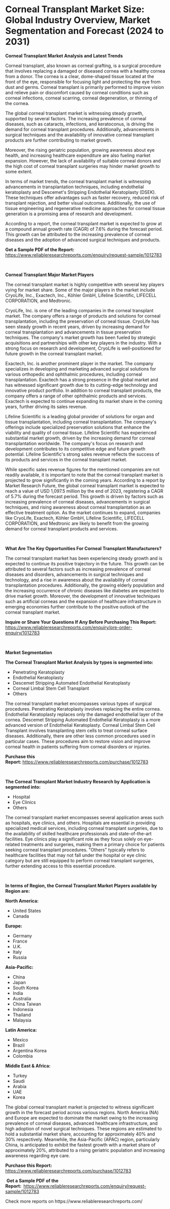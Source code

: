 <p><h1>Corneal Transplant Market Size: Global Industry Overview, Market Segmentation and Forecast (2024 to 2031)</h1></p><p><strong>Corneal Transplant Market Analysis and Latest Trends</strong></p>
<p><p>Corneal transplant, also known as corneal grafting, is a surgical procedure that involves replacing a damaged or diseased cornea with a healthy cornea from a donor. The cornea is a clear, dome-shaped tissue located at the front of the eye, responsible for focusing light and protecting the eye from dust and germs. Corneal transplant is primarily performed to improve vision and relieve pain or discomfort caused by corneal conditions such as corneal infections, corneal scarring, corneal degeneration, or thinning of the cornea.</p><p>The global corneal transplant market is witnessing steady growth, supported by several factors. The increasing prevalence of corneal diseases, such as cataracts, infections, and keratoconus, is driving the demand for corneal transplant procedures. Additionally, advancements in surgical techniques and the availability of innovative corneal transplant products are further contributing to market growth.</p><p>Moreover, the rising geriatric population, growing awareness about eye health, and increasing healthcare expenditure are also fueling market expansion. However, the lack of availability of suitable corneal donors and the high cost of corneal transplant surgeries may hinder market growth to some extent.</p><p>In terms of market trends, the corneal transplant market is witnessing advancements in transplantation techniques, including endothelial keratoplasty and Descemet's Stripping Endothelial Keratoplasty (DSEK). These techniques offer advantages such as faster recovery, reduced risk of transplant rejection, and better visual outcomes. Additionally, the use of tissue engineering and regenerative medicine approaches for corneal tissue generation is a promising area of research and development.</p><p>According to a report, the corneal transplant market is expected to grow at a compound annual growth rate (CAGR) of 7.6% during the forecast period. This growth can be attributed to the increasing prevalence of corneal diseases and the adoption of advanced surgical techniques and products.</p></p>
<p><strong>Get a Sample PDF of the Report:&nbsp;</strong> <a href="https://www.reliableresearchreports.com/enquiry/request-sample/1012783">https://www.reliableresearchreports.com/enquiry/request-sample/1012783</a></p>
<p>&nbsp;</p>
<p><strong>Corneal Transplant Major Market Players</strong></p>
<p><p>The corneal transplant market is highly competitive with several key players vying for market share. Some of the major players in the market include CryoLife, Inc., Exactech, Inc., Köhler GmbH, Lifeline Scientific, LIFECELL CORPORATION, and Medtronic. </p><p>CryoLife, Inc. is one of the leading companies in the corneal transplant market. The company offers a range of products and solutions for corneal transplantation, including the preservation of corneal tissue. CryoLife has seen steady growth in recent years, driven by increasing demand for corneal transplantation and advancements in tissue preservation techniques. The company's market growth has been fueled by strategic acquisitions and partnerships with other key players in the industry. With a strong focus on research and development, CryoLife is well-positioned for future growth in the corneal transplant market.</p><p>Exactech, Inc. is another prominent player in the market. The company specializes in developing and marketing advanced surgical solutions for various orthopedic and ophthalmic procedures, including corneal transplantation. Exactech has a strong presence in the global market and has witnessed significant growth due to its cutting-edge technology and innovative product portfolio. In addition to corneal transplant products, the company offers a range of other ophthalmic products and services. Exactech is expected to continue expanding its market share in the coming years, further driving its sales revenue.</p><p>Lifeline Scientific is a leading global provider of solutions for organ and tissue transplantation, including corneal transplantation. The company's offerings include specialized preservation solutions that enhance the viability and quality of corneal tissue. Lifeline Scientific has experienced substantial market growth, driven by the increasing demand for corneal transplantation worldwide. The company's focus on research and development contributes to its competitive edge and future growth potential. Lifeline Scientific's strong sales revenue reflects the success of its products and services in the corneal transplant market.</p><p>While specific sales revenue figures for the mentioned companies are not readily available, it is important to note that the corneal transplant market is projected to grow significantly in the coming years. According to a report by Market Research Future, the global corneal transplant market is expected to reach a value of USD 1,097.5 million by the end of 2023, registering a CAGR of 5.7% during the forecast period. This growth is driven by factors such as increasing prevalence of corneal diseases, advancements in surgical techniques, and rising awareness about corneal transplantation as an effective treatment option. As the market continues to expand, companies like CryoLife, Exactech, Köhler GmbH, Lifeline Scientific, LIFECELL CORPORATION, and Medtronic are likely to benefit from the growing demand for corneal transplant products and services.</p></p>
<p>&nbsp;</p>
<p><strong>What Are The Key Opportunities For Corneal Transplant Manufacturers?</strong></p>
<p><p>The corneal transplant market has been experiencing steady growth and is expected to continue its positive trajectory in the future. This growth can be attributed to several factors such as increasing prevalence of corneal diseases and disorders, advancements in surgical techniques and technology, and a rise in awareness about the availability of corneal transplantation procedures. Additionally, the growing elderly population and the increasing occurrence of chronic diseases like diabetes are expected to drive market growth. Moreover, the development of innovative techniques such as artificial corneas and the expansion of healthcare infrastructure in emerging economies further contribute to the positive outlook of the corneal transplant market.</p></p>
<p><strong>Inquire or Share Your Questions If Any Before Purchasing This Report:</strong> <a href="https://www.reliableresearchreports.com/enquiry/pre-order-enquiry/1012783">https://www.reliableresearchreports.com/enquiry/pre-order-enquiry/1012783</a></p>
<p>&nbsp;</p>
<p><strong>Market Segmentation</strong></p>
<p><strong>The Corneal Transplant Market Analysis by types is segmented into:</strong></p>
<p><ul><li>Penetrating Keratoplasty</li><li>Endothelial Keratoplasty</li><li>Descemet Stripping Automated Endothelial Keratoplasty</li><li>Corneal Limbal Stem Cell Transplant</li><li>Others</li></ul></p>
<p><p>The corneal transplant market encompasses various types of surgical procedures. Penetrating Keratoplasty involves replacing the entire cornea. Endothelial Keratoplasty replaces only the damaged endothelial layer of the cornea. Descemet Stripping Automated Endothelial Keratoplasty is a more advanced version of Endothelial Keratoplasty. Corneal Limbal Stem Cell Transplant involves transplanting stem cells to treat corneal surface diseases. Additionally, there are other less common procedures used in particular cases. These procedures aim to restore vision and improve corneal health in patients suffering from corneal disorders or injuries.</p></p>
<p><strong>Purchase this Report:&nbsp;</strong><a href="https://www.reliableresearchreports.com/purchase/1012783">https://www.reliableresearchreports.com/purchase/1012783</a></p>
<p>&nbsp;</p>
<p><strong>The Corneal Transplant Market Industry Research by Application is segmented into:</strong></p>
<p><ul><li>Hospital</li><li>Eye Clinics</li><li>Others</li></ul></p>
<p><p>The corneal transplant market encompasses several application areas such as hospitals, eye clinics, and others. Hospitals are essential in providing specialized medical services, including corneal transplant surgeries, due to the availability of skilled healthcare professionals and state-of-the-art facilities. Eye clinics play a significant role as they focus solely on eye-related treatments and surgeries, making them a primary choice for patients seeking corneal transplant procedures. "Others" typically refers to healthcare facilities that may not fall under the hospital or eye clinic category but are still equipped to perform corneal transplant surgeries, further extending access to this essential procedure.</p></p>
<p>&nbsp;</p>
<p><strong>In terms of Region, the Corneal Transplant Market Players available by Region are:</strong></p>
<p>
    <p> <strong> North America: </strong>
        <ul>
            <li>United States</li>
            <li>Canada</li>
        </ul>
        </p> 
    <p> <strong> Europe: </strong>
        <ul>
            <li>Germany</li>
            <li>France</li>
            <li>U.K.</li>
            <li>Italy</li>
            <li>Russia</li>
        </ul>
        </p> 
    <p> <strong> Asia-Pacific: </strong>
        <ul>
            <li>China</li>
            <li>Japan</li>
            <li>South Korea</li>
            <li>India</li>
            <li>Australia</li>
            <li>China Taiwan</li>
            <li>Indonesia</li>
            <li>Thailand</li>
            <li>Malaysia</li>
        </ul>
        </p> 
    <p> <strong> Latin America: </strong>
        <ul>
            <li>Mexico</li>
            <li>Brazil</li>
            <li>Argentina Korea</li>
            <li>Colombia</li>
        </ul>
        </p> 
    <p> <strong> Middle East & Africa: </strong>
        <ul>
            <li>Turkey</li>
            <li>Saudi</li>
            <li>Arabia</li>
            <li>UAE</li>
            <li>Korea</li>
        </ul>
    </p>
    </p>
<p><p>The global corneal transplant market is projected to witness significant growth in the forecast period across various regions. North America (NA) and Europe are expected to dominate the market owing to the increasing prevalence of corneal diseases, advanced healthcare infrastructure, and high adoption of novel surgical techniques. These regions are estimated to hold a substantial market share, accounting for approximately 40% and 30% respectively. Meanwhile, the Asia-Pacific (APAC) region, particularly China, is anticipated to exhibit the fastest growth with a market share of approximately 20%, attributed to a rising geriatric population and increasing awareness regarding eye care.</p></p>
<p><strong>Purchase this Report: </strong><a href="https://www.reliableresearchreports.com/purchase/1012783">https://www.reliableresearchreports.com/purchase/1012783</a></p>
<p>&nbsp;<strong>Get a Sample PDF of the Report:&nbsp;&nbsp;</strong><a href="https://www.reliableresearchreports.com/enquiry/request-sample/1012783">https://www.reliableresearchreports.com/enquiry/request-sample/1012783</a></p>
<p><strong></strong></p>
<p>Check more reports on https://www.reliableresearchreports.com/</p>